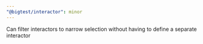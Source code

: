 ```yaml
---
"@bigtest/interactor": minor
---
```


Can filter interactors to narrow selection without having to define a separate interactor
